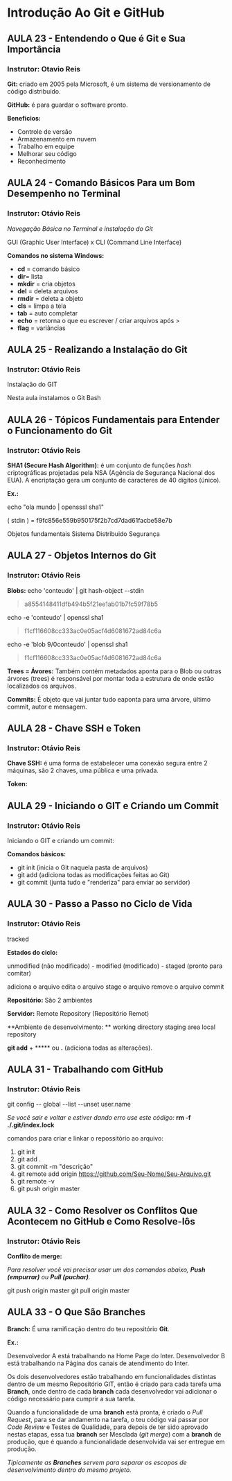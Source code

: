 # Introdução Ao Git e GitHub

## AULA 23 - Entendendo o Que é Git e Sua Importância 

### Instrutor: Otavio Reis

**Git:** criado em 2005 pela Microsoft, é um sistema de versionamento de código distribuído.

**GitHub:** é para guardar o software pronto.



**Benefícios:**

- Controle de versão
- Armazenamento em nuvem
- Trabalho em equipe
- Melhorar seu código
- Reconhecimento





## AULA 24 - Comando Básicos Para um Bom Desempenho no Terminal

### Instrutor: Otávio Reis

*Navegação Básica no Terminal e instalação do Git*

GUI (Graphic User Interface) x CLI (Command Line Interface)



**Comandos no sistema Windows:**

- **cd** = comando básico
- **dir**= lista 
- **mkdir** = cria objetos
- **del** = deleta arquivos
- **rmdir** = deleta a objeto
- **cls** = limpa a tela
- **tab** = auto completar
- **echo** = retorna o que eu escrever / criar arquivos após >
- **flag** = variâncias





## AULA 25 - Realizando a Instalação do Git

### Instrutor: Otávio Reis

Instalação do GIT

Nesta aula instalamos o Git Bash



## AULA 26 - Tópicos Fundamentais para Entender o Funcionamento do Git

### Instrutor: Otávio Reis

**SHA1 (Secure Hash Algorithm):**  é um conjunto de funções *hash* criptográficas projetadas pela NSA (Agência de Segurança Nacional dos EUA). A encriptação gera um conjunto de caracteres de 40 dígitos (único).

**Ex.:**

echo "ola mundo | opensssl sha1"

( stdin ) = f9fc856e559b950175f2b7cd7dad61facbe58e7b



Objetos fundamentais 
Sistema Distribuido
Segurança



## AULA 27 - Objetos Internos do Git

### Instrutor: Otávio Reis

**Blobs:**
echo 'conteudo' | git hash-object --stdin

>a8554148411dfb494b5f21ee1ab01b7fc59f78b5

echo -e 'conteudo' | openssl sha1
>f1cf116608cc333ac0e05acf4d6081672ad84c6a

echo -e 'blob 9/0conteudo' | openssl sha1
>f1cf116608cc333ac0e05acf4d6081672ad84c6a



**Trees = Ávores:**
Também contém metadados
aponta para o Blob ou outras árvores (trees)
é responsável por montar toda a estrutura de onde estão localizados os arquivos.



**Commits:**
É objeto que vai juntar tudo eaponta para uma árvore, último commit, autor e mensagem.





## AULA 28 - Chave SSH e Token

### Instrutor: Otávio Reis

**Chave SSH:** é uma forma de estabelecer uma conexão segura entre 2 máquinas, são 2 chaves, uma pública e uma privada.

**Token:**



## AULA 29 - Iniciando o GIT e Criando um Commit

### Instrutor: Otávio Reis

Iniciando o GIT e criando um commit:

**Comandos básicos:**

- git init (inicia o Git naquela pasta de arquivos)
- git add (adiciona todas as modificações feitas ao Git)
- git commit (junta tudo e "renderiza" para enviar ao servidor)



## AULA 30 - Passo a Passo no Ciclo de Vida

### Instrutor: Otávio Reis

tracked

**Estados do ciclo:**

unmodified (não modificado) - modified (modificado) - staged (pronto para comitar)

adiciona o arquivo
edita o arquivo 
stage o arquivo
remove o arquivo
commit

**Repositório:** São 2 ambientes

**Servidor:** Remote Repository (Repositório Remot)



**Ambiente de desenvolvimento: **
working directory	staging area 	local repository

**git add** + ***** ou **.** (adiciona todas as alterações).



## AULA 31 - Trabalhando com GitHub

### Instrutor: Otávio Reis

git config -- global --list
--unset
user.name

*Se você sair e voltar e estiver dando erro use este código:* **rm -f ./.git/index.lock**

comandos para criar e linkar o repossitório ao arquivo:

1. git init
2. git add .
3. git commit -m "descrição"
4. git remote add origin https://github.com/Seu-Nome/Seu-Arquivo.git
5. git remote -v
6. git push origin master



## AULA 32 - Como Resolver os Conflitos Que Acontecem no GitHub e Como Resolve-lôs

### Instrutor: Otávio Reis

**Conflito de merge:**

*Para resolver você vai precisar usar um dos comandos abaixo, **Push (empurrar)** ou **Pull (puchar)**.*

git  push origin master
git  pull origin master



## AULA 33 - O Que São Branches

**Branch:**
É uma ramificação dentro do teu repositório **Git**.

**Ex.:**

Desenvolvedor A está trabalhando na Home Page do Inter.
Desenvolvedor B está trabalhando na Página dos canais de atendimento do Inter.

Os dois desenvolvedores estão trabalhando em funcionalidades distintas dentro de um mesmo Repositório GIT, então é criado para cada tarefa uma **Branch**, onde dentro de cada **branch** cada desenvolvedor vai adicionar o código necessário para cumprir a sua tarefa.

Quando a funcionalidade de uma **branch** está pronta, é criado o *Pull Request*, para se dar andamento na tarefa, o teu código vai passar por *Code Review* e Testes de Qualidade, para depois de ter sido aprovado nestas etapas, essa tua **branch** ser Mesclada (*git merge*) com a **branch** de produção, que é quando a funcionalidade desenvolvida vai ser entregue em produção.

*Tipicamente as **Branches** servem para separar os escopos de desenvolvimento dentro do mesmo projeto.*
